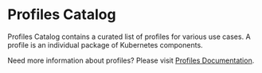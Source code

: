 # Profiles Catalog

Profiles Catalog contains a curated list of profiles for various use cases. A profile is an individual package of Kubernetes components. 

Need more information about profiles? Please visit [Profiles Documentation](https://profiles.dev/docs/intro).
